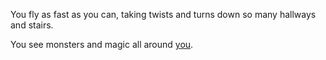 You fly as fast as you can, taking twists and turns down so many hallways and stairs. 

You see monsters and magic all around [you](left.md). 